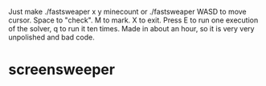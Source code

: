 Just make
./fastsweaper x y minecount
or ./fastsweaper
WASD to move cursor. Space to "check". M to mark. X to exit.
Press E to run one execution of the solver, q to run it ten times.
Made in about an hour, so it is very very unpolished and bad code.
# screensweeper

